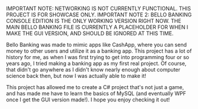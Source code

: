 IMPORTANT NOTE: NETWORKING IS NOT CURRENTLY FUNCTIONAL. THIS PROJECT IS FOR SHOWCASE ONLY.
IMPORTANT NOTE 2: BELLO BANKING CONSOLE EDITION IS THE ONLY WORKING VERSION RIGHT NOW. THE MAIN BELLO BANKING FILE IS CURRENTLY A PLACEHOLDER FOR WHEN I MAKE THE GUI VERSION, AND SHOULD BE IGNORED AT THIS TIME.

Bello Banking was made to mimic apps like CashApp, where you can send money to other users and utilize it as a banking app. This project has a lot of history for me, as when I was first trying to get into programming four or so years ago, I tried making a banking app as my first real project. Of course, that didn't go anywhere as I didn't know nearly enough about computer science back then, but now I was actually able to make it!

This project has allowed me to create a C# project that's not just a game, and has made me have to learn the basics of MySQL (and eventually WPF once I get the GUI version made!). I hope you enjoy checking it out!
